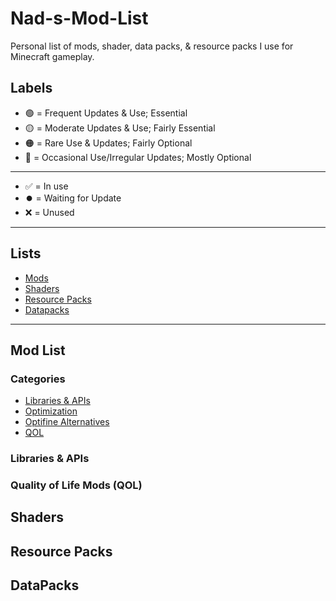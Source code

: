 # Nad-s-Mod-List

Personal list of mods, shader, data packs, & resource packs I use for Minecraft gameplay.

## Labels
- 🟢 = Frequent Updates & Use; Essential
- 🟡 = Moderate Updates & Use; Fairly Essential
- 🟠 = Rare Use & Updates; Fairly Optional 
- 🔴 = Occasional Use/Irregular Updates; Mostly Optional<br>

---

- ✅ = In use
- ⏺️ = Waiting for Update
- ❌ = Unused

---

## Lists
- [Mods](#Mod-List)
- [Shaders](#Shaders)
- [Resource Packs](#Resource-Packs)
- [Datapacks](#Datapacks)

---

## Mod List

### Categories
- [Libraries & APIs](#Libraries-&-APIs)
- [Optimization](#Optimization)
- [Optifine Alternatives](#Optifine-Alternatives)
- [QOL](#Quality-of-Life-Mods-(QOL))

### Libraries & APIs

### Quality of Life Mods (QOL)

## Shaders
## Resource Packs
## DataPacks
